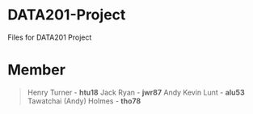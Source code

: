 # DATA201-Project
Files for DATA201 Project

# Member
> Henry Turner - **htu18**
> Jack Ryan - **jwr87**
> Andy Kevin Lunt - **alu53**
> Tawatchai (Andy) Holmes - **tho78**
